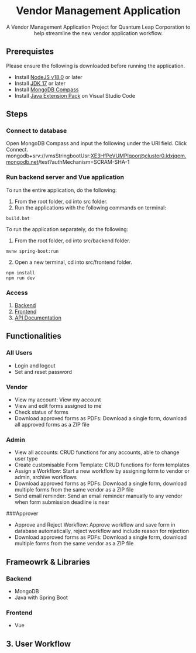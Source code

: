 <h1 align="center">Vendor Management Application</h1>
<p align="center">A Vendor Management Application Project for Quantum Leap Corporation to help streamline the new vendor application workflow.</p>

## Prerequistes
Please ensure the following is downloaded before running the application.
- Install [NodeJS v18.0](https://nodejs.org/en/) or later
- Install [JDK 17](https://www.oracle.com/java/technologies/downloads/) or later
- Install [MongoDB Compass](https://www.mongodb.com/products/compass)
- Install [Java Extension Pack](https://marketplace.visualstudio.com/items?itemName=vscjava.vscode-java-pack) on Visual Studio Code

## Steps
### Connect to database
Open MongoDB Compass and input the following under the URI field. Click Connect.
	mongodb+srv://vmsStringbootUsr:XE3HfPeVUMPIqoor@cluster0.ldxjqem.mongodb.net/test?authMechanism=SCRAM-SHA-1

### Run backend server and Vue application
To run the entire application, do the following:
1. From the root folder, cd into src folder.
2. Run the applications with the following commands on terminal:
```
build.bat
```

To run the application separately, do the following:
1. From the root folder, cd into src/backend folder.
```
mvnw spring-boot:run
```
2. Open a new terminal, cd into src/frontend folder.
```
npm install
npm run dev
```

### Access
1. [Backend](http://localhost:8080/)
2. [Frontend](http://localhost:5173/)
3. [API Documentation](http://localhost:8080/swagger-ui/index.html)


## Functionalities
### All Users
- Login and logout
- Set and reset password

### Vendor
- View my account: View my account
- View and edit forms assigned to me
- Check status of forms
- Download approved forms as PDFs:  Download a single form, download all approved forms as a ZIP file

### Admin
- View all accounts:  CRUD functions for any accounts, able to change user type
- Create customisable Form Template: CRUD functions for form templates
- Assign a Workflow: Start a new workflow by assigning form to vendor or admin, archive workflows
- Download approved forms as PDFs: Download a single form, download multiple forms from the same vendor as a ZIP file
- Send email reminder: Send an email reminder manually to any vendor when form submission deadline is near

###Approver
- Approve and Reject Workflow: Approve workflow and save form in database automatically, reject workflow and include reason for rejection
- Download approved forms as PDFs:  Download a single form, download multiple forms from the same vendor as a ZIP file


## Frameowrk & Libraries
### Backend
- MongoDB
- Java with Spring Boot
### Frontend
- Vue


## 3. User Workflow
